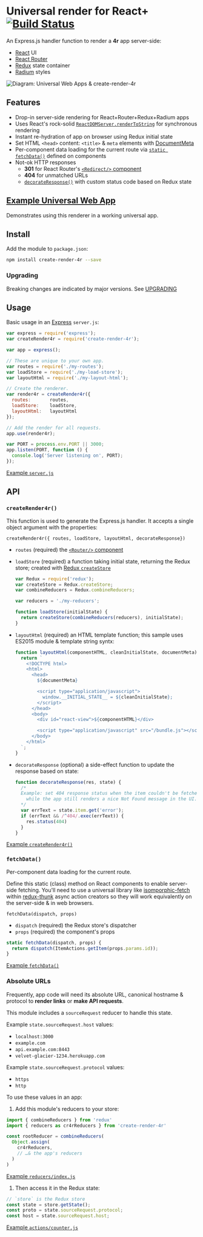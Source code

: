 Universal render for React+ [![Build Status](https://travis-ci.org/heroku/create-render-4r.svg?branch=master)](https://travis-ci.org/heroku/create-render-4r)
================================================
An Express.js handler function to render a **4r** app server-side:

  * [React](http://reactjs.com) UI
  * [React Router](https://github.com/rackt/react-router)
  * [Redux](http://redux.js.org) state container
  * [Radium](http://stack.formidable.com/radium/) styles

![Diagram: Universal Web Apps & create-render-4r](http://universal-web-apps.s3.amazonaws.com/universal-web-apps-create-render-4r.png)


Features
--------

  * Drop-in server-side rendering for React+Router+Redux+Radium apps
  * Uses React's rock-solid [`ReactDOMServer.renderToString`](http://facebook.github.io/react/docs/top-level-api.html#reactdomserver.rendertostring) for synchronous rendering
  * Instant re-hydration of app on browser using Redux initial state
  * Set HTML `<head>` content: `<title>` & `meta` elements with [DocumentMeta](https://github.com/kodyl/react-document-meta)
  * Per-component data loading for the current route via [`static fetchData()`](#fetchdata) defined on components
  * Not-ok HTTP responses
    * **301** for React Router's [`<Redirect/>` component](https://github.com/rackt/react-router/blob/latest/docs/guides/basics/RouteConfiguration.md#preserving-urls)
    * **404** for unmatched URLs
    * [`decorateResponse()`](#decorateresponse) with custom status code based on Redux state


[Example Universal Web App](https://github.com/heroku/create-render-4r-example)
----------------------------
Demonstrates using this renderer in a working universal app.


Install
-------

Add the module to `package.json`:
```bash
npm install create-render-4r --save
```

### Upgrading

Breaking changes are indicated by major versions. See [UPGRADING](UPGRADING.md)


Usage
-----

Basic usage in an [Express](http://expressjs.com) `server.js`:
```javascript
var express = require('express');
var createRender4r = require('create-render-4r');

var app = express();

// These are unique to your own app.
var routes = require('./my-routes');
var loadStore = require('./my-load-store');
var layoutHtml = require('./my-layout-html');

// Create the renderer.
var render4r = createRender4r({
  routes:       routes,
  loadStore:    loadStore,
  layoutHtml:   layoutHtml
});

// Add the render for all requests.
app.use(render4r);

var PORT = process.env.PORT || 3000;
app.listen(PORT, function () {
  console.log('Server listening on', PORT);
});
```

[Example `server.js`](https://github.com/heroku/create-render-4r-example/blob/master/server/server.js)


API
---

### `createRender4r()`
This function is used to generate the Express.js handler. It accepts a single object argument with the properties:

`createRender4r({ routes, loadStore, layoutHtml, decorateResponse})`

  * `routes` (required) the [`<Router/>` component](https://github.com/rackt/react-router/blob/latest/docs/guides/basics/RouteConfiguration.md)
  * `loadStore` (required) a function taking initial state, returning the Redux store; created with [Redux `createStore`](http://redux.js.org/docs/basics/Store.html)

    ```javascript
    var Redux = require('redux');
    var createStore = Redux.createStore;
    var combineReducers = Redux.combineReducers;

    var reducers = './my-reducers';

    function loadStore(initialState) {
      return createStore(combineReducers(reducers), initialState);
    }
    ```
  * `layoutHtml` (required) an HTML template function; this sample uses ES2015 module & template string syntx:
  
    ```javascript
    function layoutHtml(componentHTML, cleanInitialState, documentMeta) {
      return `
        <!DOCTYPE html>
        <html>
          <head>
            ${documentMeta}

            <script type="application/javascript">
              window.__INITIAL_STATE__ = ${cleanInitialState};
            </script>
          </head>
          <body>
            <div id="react-view">${componentHTML}</div>

            <script type="application/javascript" src="/bundle.js"></script>
          </body>
        </html>
      `;
    }
    ```
  * `decorateResponse` (optional) a side-effect function to update the response based on state:
     
    ```javascript
    function decorateResponse(res, state) {
      /*
      Example: set 404 response status when the item couldn't be fetched,
        while the app still renders a nice Not Found message in the UI.
      */
      var errText = state.item.get('error');
      if (errText && /^404/.exec(errText)) {
        res.status(404)
      }
    }
    ```

[Example `createRender4r()`](https://github.com/heroku/create-render-4r-example/blob/master/server/server.js)

### `fetchData()`

Per-component data loading for the current route.

Define this static (class) method on React components to enable server-side fetching. You'll need to use a universal library like [isomporphic-fetch](https://github.com/niftylettuce/isomorphic-fetch) within [redux-thunk](https://github.com/gaearon/redux-thunk) async action creators so they will work equivalently on the server-side & in web browsers.

`fetchData(dispatch, props)`

  * `dispatch` (required) the Redux store's dispatcher
  * `props` (required) the component's props

```javascript
static fetchData(dispatch, props) {
  return dispatch(ItemActions.getItem(props.params.id));
}
```

[Example `fetchData()`](https://github.com/heroku/create-render-4r-example/blob/master/common/components/screens/home.js)

### Absolute URLs

Frequently, app code will need its absolute URL, canonical hostname & protocol to **render links** or **make API requests**.

This module includes a `sourceRequest` reducer to handle this state.

Example `state.sourceRequest.host` values:

* `localhost:3000`
* `example.com`
* `api.example.com:8443`
* `velvet-glacier-1234.herokuapp.com`

Example `state.sourceRequest.protocol` values:

* `https`
* `http`

To use these values in an app:

1. Add this module's reducers to your store:
  ```javascript
  import { combineReducers } from 'redux'
  import { reducers as cr4rReducers } from 'create-render-4r'

  const rootReducer = combineReducers(
    Object.assign(
      cr4rReducers,
      // …& the app's reducers
    )
  )
  ```
  
  [Example `reducers/index.js`](https://github.com/heroku/create-render-4r-example/blob/master/common/reducers/index.js)
1. Then access it in the Redux state:
  ```javascript
  // `store` is the Redux store
  const state = store.getState();
  const proto = state.sourceRequest.protocol;
  const host = state.sourceRequest.host;
  ```

  [Example `actions/counter.js`](https://github.com/heroku/create-render-4r-example/blob/master/common/actions/counter.js)
